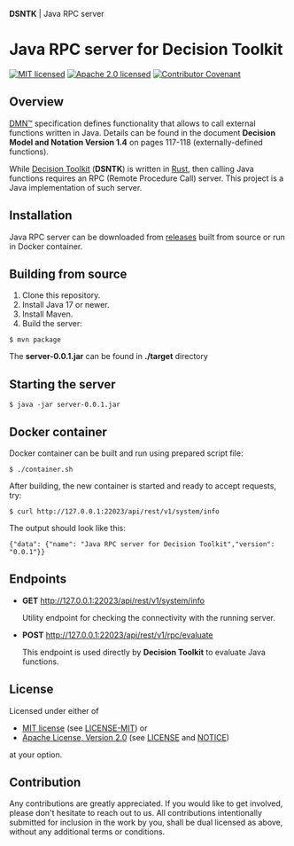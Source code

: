 **DSNTK** | Java RPC server

# Java RPC server for Decision Toolkit

[![MIT licensed][mit-badge]][mit-url]
[![Apache 2.0 licensed][apache-badge]][apache-url]
[![Contributor Covenant][cc-badge]][cc-url]

[mit-badge]: https://img.shields.io/badge/License-MIT-blue.svg
[mit-url]: https://opensource.org/licenses/MIT
[mit-license-url]: LICENSE-MIT
[apache-badge]: https://img.shields.io/badge/License-Apache%202.0-blue.svg
[apache-url]: https://www.apache.org/licenses/LICENSE-2.0
[apache-license-url]: LICENSE
[apache-notice-url]: NOTICE
[cc-badge]: https://img.shields.io/badge/Contributor%20Covenant-2.1-4baaaa.svg
[cc-url]: https://github.com/dsntk/dsntk-java-server/blob/main/CODE_OF_CONDUCT.md

## Overview

[DMN™](https://www.omg.org/dmn) specification defines functionality that allows to call
external functions written in Java. Details can be found in the document
**Decision Model and Notation Version 1.4** on pages 117-118 (externally-defined functions).

While [Decision Toolkit](https://github.com/dsntk/dsntk-rs) (**DSNTK**)
is written in [Rust](https://www.rust-lang.org), then calling Java functions requires
an RPC (Remote Procedure Call) server. This project is a Java implementation of such server.

## Installation

Java RPC server can be downloaded from [releases](https://github.com/dsntk/dsntk-java-server/releases)
built from source or run in Docker container.

## Building from source

1. Clone this repository.
2. Install Java 17 or newer.
3. Install Maven.
4. Build the server:

```shell
$ mvn package
```

The **server-0.0.1.jar** can be found in **./target** directory

## Starting the server

```shell
$ java -jar server-0.0.1.jar
```

## Docker container

Docker container can be built and run using prepared script file:

```shell
$ ./container.sh
```

After building, the new container is started and ready to accept requests, try:

```shell
$ curl http://127.0.0.1:22023/api/rest/v1/system/info
```

The output should look like this:

```shell
{"data": {"name": "Java RPC server for Decision Toolkit","version": "0.0.1"}}
```

## Endpoints

- **GET** http://127.0.0.1:22023/api/rest/v1/system/info

  Utility endpoint for checking the connectivity with the running server.

- **POST** http://127.0.0.1:22023/api/rest/v1/rpc/evaluate

  This endpoint is used directly by **Decision Toolkit** to evaluate Java functions.

## License

Licensed under either of

- [MIT license][mit-url] (see [LICENSE-MIT][mit-license-url]) or
- [Apache License, Version 2.0][apache-url] (see [LICENSE][apache-license-url] and [NOTICE][apache-notice-url])

at your option.

## Contribution

Any contributions are greatly appreciated.
If you would like to get involved, please don't hesitate to reach out to us.
All contributions intentionally submitted for inclusion in the work by you,
shall be dual licensed as above, without any additional terms or conditions.
